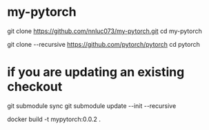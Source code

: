 # my-pytorch
git clone https://github.com/nnluc073/my-pytorch.git
cd my-pytorch

git clone --recursive https://github.com/pytorch/pytorch
cd pytorch
# if you are updating an existing checkout
git submodule sync
git submodule update --init --recursive

docker build -t mypytorch:0.0.2 .
